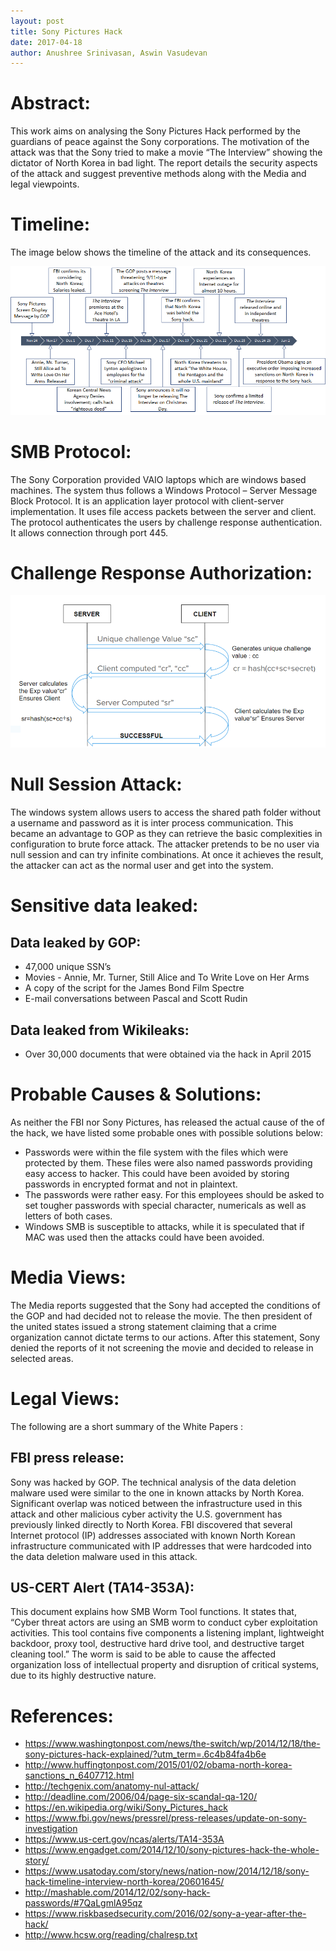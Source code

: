 ```yaml
---
layout: post
title: Sony Pictures Hack
date: 2017-04-18
author: Anushree Srinivasan, Aswin Vasudevan
---
```



# Abstract:
This work aims on analysing the Sony Pictures Hack performed by the guardians of peace against the Sony corporations. The motivation of the attack was that the Sony tried to make a movie “The Interview” showing the dictator of North Korea in bad light. The report details the security aspects of the attack and suggest preventive methods along with the Media and legal viewpoints.

# Timeline:
The image below shows the timeline of the attack and its consequences.

![alt text](https://github.com/ansi7794/cs558_s17_blog/blob/master/img/SonyHack1.png "Timline of Sony Pictures Hack")

# SMB Protocol:
The Sony Corporation provided VAIO laptops which are windows based machines. The system thus follows a Windows Protocol – Server Message Block Protocol. It is an application layer protocol with client-server implementation. It uses file access packets between the server and client. The protocol authenticates the users by challenge response authentication.  It allows connection through port 445.

# Challenge Response Authorization:
![alt text](https://github.com/ansi7794/cs558_s17_blog/blob/master/img/SonyHack2.png "Challenge Response Authentication")

# Null Session Attack:
The windows system allows users to access the shared path folder without a 
username and password as it is inter process communication. This became an advantage to GOP as they can retrieve the basic complexities in configuration to brute force attack. The attacker pretends to be no user via null session and can try infinite combinations. At once it achieves the result, the attacker can act as the normal user and get into the system.   

# Sensitive data leaked:
## Data leaked by GOP:
*	47,000 unique SSN’s
*	Movies - Annie, Mr. Turner, Still Alice and To Write Love on Her Arms
* A copy of the script for the James Bond Film Spectre
* E-mail conversations between Pascal and Scott Rudin
## Data leaked from Wikileaks:
* Over 30,000 documents that were obtained via the hack in April 2015

# Probable Causes & Solutions:
As neither the FBI nor Sony Pictures, has released the actual cause of the of the hack, we have listed some probable ones with possible solutions below:
*	Passwords were within the file system with the files which were protected by them. These files were also named passwords providing easy access to hacker. This could have been avoided by storing passwords in encrypted format and not in plaintext.
*	The passwords were rather easy. For this employees should be asked to set tougher passwords with special character, numericals as well as letters of both cases.
* Windows SMB is susceptible to attacks, while it is speculated that if MAC was used then the attacks could have been avoided.

# Media Views:
The Media reports suggested that the Sony had accepted the conditions of the GOP and had decided not to release the movie. The then president of the united states issued a strong statement claiming that a crime organization cannot dictate terms to our actions. After this statement, Sony denied the reports of it not screening the movie and decided to release in selected areas.   

# Legal Views:
The following are a short summary of the White Papers : 

## FBI press release:
Sony was hacked by GOP. The technical analysis of the data deletion malware used were similar to the one in known attacks by North Korea. Significant overlap was noticed between the infrastructure used in this attack and other malicious cyber activity the U.S. government has previously linked directly to North Korea. FBI discovered that several Internet protocol (IP) addresses associated with known North Korean infrastructure communicated with IP addresses that were hardcoded into the data deletion malware used in this attack.

## US-CERT Alert (TA14-353A):
This document explains how SMB Worm Tool functions. It states that, “Cyber threat actors are using an SMB worm to conduct cyber exploitation activities.  This tool contains five components a listening implant, lightweight backdoor, proxy tool, destructive hard drive tool, and destructive target cleaning tool.” The worm is said to be able to cause the affected organization loss of intellectual property and disruption of critical systems, due to its highly destructive nature.

# References:
*	https://www.washingtonpost.com/news/the-switch/wp/2014/12/18/the-sony-pictures-hack-explained/?utm_term=.6c4b84fa4b6e
*	http://www.huffingtonpost.com/2015/01/02/obama-north-korea-sanctions_n_6407712.html
*	http://techgenix.com/anatomy-nul-attack/
*	http://deadline.com/2006/04/page-six-scandal-qa-120/
*	https://en.wikipedia.org/wiki/Sony_Pictures_hack
*	https://www.fbi.gov/news/pressrel/press-releases/update-on-sony-investigation
* https://www.us-cert.gov/ncas/alerts/TA14-353A
*	https://www.engadget.com/2014/12/10/sony-pictures-hack-the-whole-story/
*	https://www.usatoday.com/story/news/nation-now/2014/12/18/sony-hack-timeline-interview-north-korea/20601645/
*	http://mashable.com/2014/12/02/sony-hack-passwords/#7QaLgmlA95qz
*	https://www.riskbasedsecurity.com/2016/02/sony-a-year-after-the-hack/
*	http://www.hcsw.org/reading/chalresp.txt
